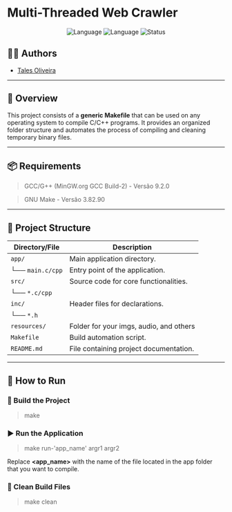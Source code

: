 # Multi-Threaded Web Crawler

<p align="center">
        <img src="https://img.shields.io/badge/Language-C-blue" alt="Language">
        <img src="https://img.shields.io/badge/Language-C++-blue" alt="Language">
        <img src="https://img.shields.io/badge/Status-Active-success" alt="Status">
</p>


## 👨‍💻 Authors

- [Tales Oliveira](https://github.com/TalesLimaOliveira)

---

## 📖 Overview
This project consists of a **generic Makefile** that can be used on any operating system to compile C/C++ programs. It provides an organized folder structure and automates the process of compiling and cleaning temporary binary files.

---

## 📦 Requirements
> GCC/G++ (MinGW.org GCC Build-2) - Versão 9.2.0

> GNU Make - Versão 3.82.90

---

## 📂 Project Structure

| **Directory/File**    | **Description**                             |
|-----------------------|---------------------------------------------|
| `app/`                | Main application directory.                 |
| └── `main.c/cpp`      | Entry point of the application.             |
| `src/`                | Source code for core functionalities.       |
| └── `*.c/cpp`         |                                             |
| `inc/`                | Header files for declarations.              |
| └── `*.h`             |                                             |
| `resources/`          | Folder for your imgs, audio, and others     |
| `Makefile`            | Build automation script.                    |
| `README.md`           | File containing project documentation.      |

---

## 🚀 How to Run

### 🔨 Build the Project
> make

### ▶️ Run the Application
> make run-'app_name' argr1 argr2

Replace **<app_name>** with the name of the file located in the app folder that you want to compile.

### 🧹 Clean Build Files
> make clean
